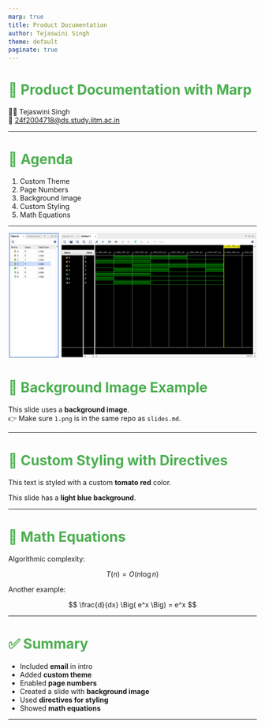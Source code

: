 ```yaml
---
marp: true
title: Product Documentation
author: Tejaswini Singh
theme: default
paginate: true
---
```


<!-- _class: lead -->
# 📘 Product Documentation with Marp

👩‍💻 Tejaswini Singh  
📧 24f2004718@ds.study.iitm.ac.in  

---

# 📑 Agenda
1. Custom Theme  
2. Page Numbers  
3. Background Image  
4. Custom Styling  
5. Math Equations  

---

<!-- Background image slide -->
![bg cover](1.png)

# 🌄 Background Image Example

This slide uses a **background image**.  
👉 Make sure `1.png` is in the same repo as `slides.md`.

---

# 🎨 Custom Styling with Directives

<!-- _color: tomato -->
This text is styled with a custom **tomato red** color.  

<!-- _backgroundColor: #f0f8ff -->
This slide has a **light blue background**.  

---

# 🔢 Math Equations

Algorithmic complexity:  

$$
T(n) = O(n \log n)
$$

Another example:  

$$
\frac{d}{dx} \Big( e^x \Big) = e^x
$$

---

# ✅ Summary

- Included **email** in intro  
- Added **custom theme**  
- Enabled **page numbers**  
- Created a slide with **background image**  
- Used **directives for styling**  
- Showed **math equations**  

---

<style>
/* Custom Theme Overrides */
section {
  font-family: "Segoe UI", sans-serif;
  background: #fffdf9;
  color: #2c3e50;
}
h1 {
  color: #4CAF50;
}
h2 {
  color: #555;
}
</style>
